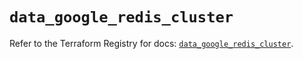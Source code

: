 # `data_google_redis_cluster`

Refer to the Terraform Registry for docs: [`data_google_redis_cluster`](https://registry.terraform.io/providers/hashicorp/google-beta/6.43.0/docs/data-sources/google_redis_cluster).
